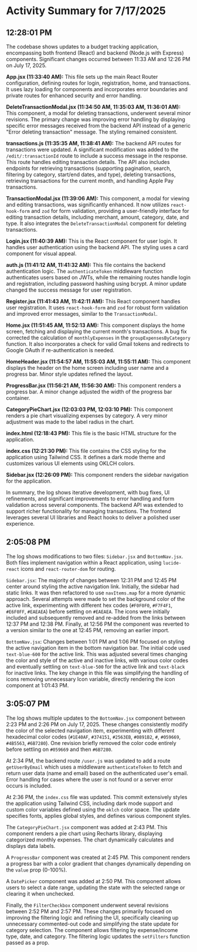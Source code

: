 # Activity Summary for 7/17/2025

## 12:28:01 PM
The codebase shows updates to a budget tracking application, encompassing both frontend (React) and backend (Node.js with Express) components.  Significant changes occurred between 11:33 AM and 12:26 PM on July 17, 2025.

**App.jsx (11:33:40 AM):** This file sets up the main React Router configuration, defining routes for login, registration, home, and transactions.  It uses lazy loading for components and incorporates error boundaries and private routes for enhanced security and error handling.

**DeleteTransactionModal.jsx (11:34:50 AM, 11:35:03 AM, 11:36:01 AM):**  This component, a modal for deleting transactions, underwent several minor revisions. The primary change was improving error handling by displaying specific error messages received from the backend API instead of a generic "Error deleting transaction" message.  The styling remained consistent.

**transactions.js (11:35:35 AM, 11:38:41 AM):** The backend API routes for transactions were updated. A significant modification was added to the `/edit/:transactionId` route to include a success message in the response.  This route handles editing transaction details. The API also includes endpoints for retrieving transactions (supporting pagination, search, filtering by category, start/end dates, and type), deleting transactions, retrieving transactions for the current month, and handling Apple Pay transactions.

**TransactionModal.jsx (11:39:06 AM):** This component, a modal for viewing and editing transactions, was significantly enhanced.  It now utilizes `react-hook-form` and `zod` for form validation, providing a user-friendly interface for editing transaction details, including merchant, amount, category, date, and type.  It also integrates the `DeleteTransactionModal` component for deleting transactions.

**Login.jsx (11:40:39 AM):** This is the React component for user login. It handles user authentication using the backend API. The styling uses a card component for visual appeal.

**auth.js (11:41:12 AM, 11:41:32 AM):**  This file contains the backend authentication logic.  The  `authenticateToken` middleware function authenticates users based on JWTs, while the remaining routes handle login and registration, including password hashing using bcrypt. A minor update changed the success message for user registration.


**Register.jsx (11:41:43 AM, 11:42:11 AM):** This React component handles user registration.  It uses `react-hook-form` and `zod` for robust form validation and improved error messages, similar to the `TransactionModal`.

**Home.jsx (11:51:45 AM, 11:52:13 AM):**  This component displays the home screen, fetching and displaying the current month's transactions. A bug fix corrected the calculation of `monthlyExpenses` in the `groupExpensesByCategory` function. It also incorporates a check for valid Gmail tokens and redirects to Google OAuth if re-authentication is needed.

**HomeHeader.jsx (11:54:57 AM, 11:55:03 AM, 11:55:11 AM):** This component displays the header on the home screen including user name and a progress bar. Minor style updates refined the layout.

**ProgressBar.jsx (11:56:21 AM, 11:56:30 AM):** This component renders a progress bar. A minor change adjusted the width of the progress bar container.


**CategoryPieChart.jsx (12:03:03 PM, 12:03:10 PM):** This component renders a pie chart visualizing expenses by category.  A very minor adjustment was made to the label radius in the chart.


**index.html (12:18:43 PM):** This file is the basic HTML structure for the application.

**index.css (12:21:30 PM):** This file contains the CSS styling for the application using Tailwind CSS.  It defines a dark mode theme and customizes various UI elements using OKLCH colors.


**Sidebar.jsx (12:26:09 PM):** This component renders the sidebar navigation for the application.


In summary, the log shows iterative development, with bug fixes, UI refinements, and significant improvements to error handling and form validation across several components. The backend API was extended to support richer functionality for managing transactions.  The frontend leverages several UI libraries and React hooks to deliver a polished user experience.


## 2:05:08 PM
The log shows modifications to two files: `Sidebar.jsx` and `BottomNav.jsx`. Both files implement navigation within a React application, using `lucide-react` icons and `react-router-dom` for routing.

`Sidebar.jsx`:  The majority of changes between 12:31 PM and 12:45 PM center around styling the active navigation link.  Initially, the sidebar had static links. It was then refactored to use `navItems.map` for a more dynamic approach.  Several attempts were made to set the background color of the active link, experimenting with different hex codes (`#F0F0F0`, `#F7F4F1`, `#E6F0FF`, `#EAEAEA`) before settling on `#EAEAEA`.  The icons were initially included and subsequently removed and re-added  from the links between 12:37 PM and 12:38 PM. Finally, at 12:56 PM the component was reverted to a version similar to the one at 12:45 PM, removing an earlier import.


`BottomNav.jsx`:  Changes between 1:01 PM and 1:06 PM focused on styling the active navigation item in the bottom navigation bar. The initial code used  `text-blue-600` for the active link. This was adjusted several times changing the color and style of the active and inactive links, with various color codes and eventually settling on `text-blue-500` for the active link and `text-black` for inactive links.  The key change in this file was simplifying the handling of icons  removing unnecessary Icon variable, directly rendering the icon component at 1:01:43 PM.


## 3:05:07 PM
The log shows multiple updates to the `BottomNav.jsx` component between 2:23 PM and 2:26 PM on July 17, 2025.  These changes consistently modify the color of the selected navigation item, experimenting with different hexadecimal color codes (`#1E40AF`, `#374151`, `#2563EB`, `#0891B2`, `#`, `#059669`, `#4B5563`, `#6B7280`). One revision briefly removed the color code entirely before settling on `#059669` and then `#6B7280`.


At 2:34 PM, the backend route `/user.js` was updated to add a route `getUserByEmail` which uses a middleware `authenticateToken` to fetch and return user data (name and email) based on the authenticated user's email.  Error handling for cases where the user is not found or a server error occurs is included.

At 2:36 PM, the `index.css` file was updated.  This commit extensively styles the application using Tailwind CSS, including dark mode support and custom color variables defined using the `oklch` color space.  The update specifies fonts, applies global styles, and defines various component styles.


The `CategoryPieChart.jsx` component was added at 2:43 PM. This component renders a pie chart using Recharts library, displaying categorized monthly expenses. The chart dynamically calculates and displays data labels.

A `ProgressBar` component was created at 2:45 PM. This component renders a progress bar with a color gradient that changes dynamically depending on the `value` prop (0-100%).

A `DatePicker` component was added at 2:50 PM. This component allows users to select a date range, updating the state with the selected range or clearing it when unchecked.

Finally, the `FilterCheckbox` component underwent several revisions between 2:52 PM and 2:57 PM. These changes primarily focused on improving the filtering logic and refining the UI, specifically cleaning up unnecessary commented-out code and simplifying the state update for category selection. The component allows filtering by expense/income type, date, and category.  The filtering logic updates the `setFilters` function passed as a prop.
